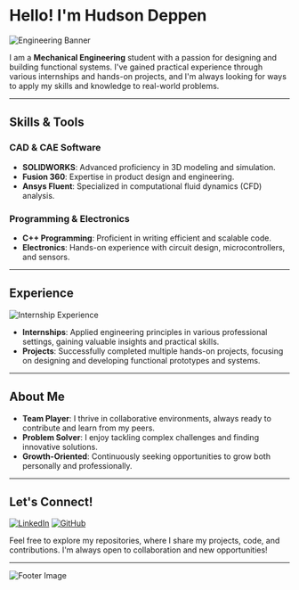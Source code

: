 # Hello! I'm Hudson Deppen

![Engineering Banner](https://via.placeholder.com/800x200.png?text=Mechanical+Engineering+Student)

I am a **Mechanical Engineering** student with a passion for designing and building functional systems. I've gained practical experience through various internships and hands-on projects, and I'm always looking for ways to apply my skills and knowledge to real-world problems.

---

## Skills & Tools

### CAD & CAE Software
- **SOLIDWORKS**: Advanced proficiency in 3D modeling and simulation.
- **Fusion 360**: Expertise in product design and engineering.
- **Ansys Fluent**: Specialized in computational fluid dynamics (CFD) analysis.

### Programming & Electronics
- **C++ Programming**: Proficient in writing efficient and scalable code.
- **Electronics**: Hands-on experience with circuit design, microcontrollers, and sensors.

---

## Experience

![Internship Experience](https://via.placeholder.com/500x150.png?text=Internships+%26+Projects)

- **Internships**: Applied engineering principles in various professional settings, gaining valuable insights and practical skills.
- **Projects**: Successfully completed multiple hands-on projects, focusing on designing and developing functional prototypes and systems.

---

## About Me

- **Team Player**: I thrive in collaborative environments, always ready to contribute and learn from my peers.
- **Problem Solver**: I enjoy tackling complex challenges and finding innovative solutions.
- **Growth-Oriented**: Continuously seeking opportunities to grow both personally and professionally.

---

## Let's Connect!

[![LinkedIn](https://img.shields.io/badge/LinkedIn-Connect-blue)](https://www.linkedin.com/in/your-profile/)
[![GitHub](https://img.shields.io/badge/GitHub-Follow-black)](https://github.com/your-github-username)

Feel free to explore my repositories, where I share my projects, code, and contributions. I'm always open to collaboration and new opportunities!

---

![Footer Image](https://via.placeholder.com/800x100.png?text=Design+Build+Innovate)
